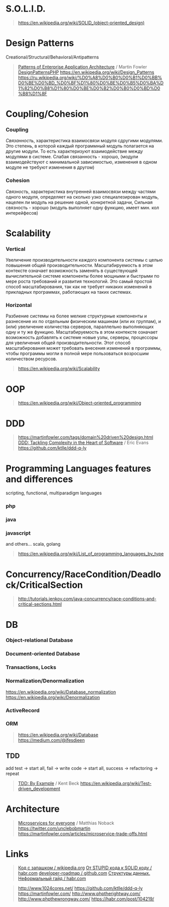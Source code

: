 # S.O.L.I.D.
>https://en.wikipedia.org/wiki/SOLID_(object-oriented_design)
# Design Patterns
Creational/Structural/Behavioral/Antipatterns
>[Patterns of Enterprise Application Architecture](https://martinfowler.com/books/eaa.html) / Martin Fowler
> [DesignPatternsPHP](http://designpatternsphp.readthedocs.io/ru/latest/README.html)
> https://en.wikipedia.org/wiki/Design_Patterns
> https://ru.wikipedia.org/wiki/%D0%A8%D0%B0%D0%B1%D0%BB%D0%BE%D0%BD_%D0%BF%D1%80%D0%BE%D0%B5%D0%BA%D1%82%D0%B8%D1%80%D0%BE%D0%B2%D0%B0%D0%BD%D0%B8%D1%8F

# Coupling/Cohesion
### Coupling
*Связанность*, характеристика взаимосвязи модуля сдругими модулями. Это степень, в которой каждый программный модуль полагается на другие модули. То есть характеризуют взаимодействие между модулями в системе. Слабая связанность - хорошо, (модули взаимодействуют с минимальной зависимостью, изменения в одном модуле не требуют изменения в другом)
### Cohesion
*Cвязность*, характеристика внутренней взаимосвязи между частями одного модуля, определяет на сколько узко специалезирован модуль, нацелен ли модуль на решение одной, конкретной задачи, Сильная связность - хорошо (модуль выполняет одну функцию, имеет мин. кол интерейфесов)

# Scalability
### Vertical
Увеличение производительности каждого компонента системы с целью повышения общей производительности. Масштабируемость в этом контексте означает возможность заменять в существующей вычислительной системе компоненты более мощными и быстрыми по мере роста требований и развития технологий. Это самый простой способ масштабирования, так как не требует никаких изменений в прикладных программах, работающих на таких системах.
### Horizontal
Разбиение системы на более мелкие структурные компоненты и разнесение их по отдельным физическим машинам (или их группам), и (или) увеличение количества серверов, параллельно выполняющих одну и ту же функцию. Масштабируемость в этом контексте означает возможность добавлять к системе новые узлы, серверы, процессоры для увеличения общей производительности. Этот способ масштабирования может требовать внесения изменений в программы, чтобы программы могли в полной мере пользоваться возросшим количеством ресурсов.

>https://en.wikipedia.org/wiki/Scalability
# OOP
>https://en.wikipedia.org/wiki/Object-oriented_programming
# DDD
> https://martinfowler.com/tags/domain%20driven%20design.html
>[DDD: Tackling Complexity in the Heart of Software](https://www.amazon.com/gp/product/0321125215?ie=UTF8&tag=martinfowlerc-20&linkCode=as2&camp=1789&creative=9325&creativeASIN=0321125215) / Eric Evans
> https://github.com/ktlle/ddd-q-ly
# Programming Languages features and differences
scripting, functional, multiparadigm languages
### php
### java
### javascript
and others... scala, golang
>https://en.wikipedia.org/wiki/List_of_programming_languages_by_type
# Concurrency/RaceCondition/Deadlock/CriticalSection
> http://tutorials.jenkov.com/java-concurrency/race-conditions-and-critical-sections.html
# DB
### Object-relational Database

### Document-oriented Database

### Transactions, Locks
### Normalization/Denormalization
https://en.wikipedia.org/wiki/Database_normalization
https://en.wikipedia.org/wiki/Denormalization
### ActiveRecord
### ORM
>https://en.wikipedia.org/wiki/Database
>https://medium.com/@ifesdjeen
## TDD
add test -> start all, fail ->  write code ->  start all, success -> refactoring -> repeat
>[TDD: By Example](https://www.amazon.co.uk/Test-Driven-Development-Addison-Wesley-Signature/dp/0321146530/ref=pd_sim_b_1) / Kent Beck
>https://en.wikipedia.org/wiki/Test-driven_development
# Architecture
>[Microservices for everyone](https://leanpub.com/microservices-for-everyone/) / Matthias Noback
>https://twitter.com/unclebobmartin
>https://martinfowler.com/articles/microservice-trade-offs.html
# Links
> [Код с запашком / wikipedia.org](https://ru.wikipedia.org/wiki/%D0%9A%D0%BE%D0%B4_%D1%81_%D0%B7%D0%B0%D0%BF%D0%B0%D1%88%D0%BA%D0%BE%D0%BC)
> [От STUPID кода к SOLID коду / habr.com](https://habr.com/post/273843/)
> [developer-roadmap / github.com](https://github.com/kamranahmedse/developer-roadmap)
> [Структуры данных. Неформальный гайд / habr.com](https://habr.com/post/263765/)


> http://www.1024cores.net/
> https://github.com/ktlle/ddd-q-ly
> https://martinfowler.com/
> http://www.phptherightway.com/
> http://www.phpthewrongway.com/
> https://habr.com/post/104219/

